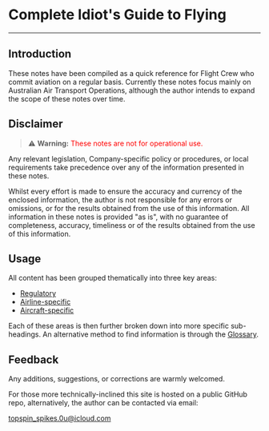 # Complete Idiot's Guide to Flying

---

## Introduction

These notes have been compiled as a quick reference for Flight Crew who commit aviation on a regular basis. Currently these notes focus mainly on Australian Air Transport Operations, although the author intends to expand the scope of these notes over time.

## Disclaimer

> ⚠️ **Warning:** <span style="color:red">These notes are not for operational use.</span>

Any relevant legislation, Company-specific policy or procedures, or local requirements take precedence over any of the information presented in these notes. 

Whilst every effort is made to ensure the accuracy and currency of the enclosed information, the author is not responsible for any errors or omissions, or for the results obtained from the use of this information. All information in these notes is provided "as is", with no guarantee of completeness, accuracy, timeliness or of the results obtained from the use of this information.

## Usage

All content has been grouped thematically into three key areas:

- [Regulatory](/regulatory)
- [Airline-specific](/AOC-specific)
- [Aircraft-specific](/aircraft-specific)

Each of these areas is then further broken down into more specific sub-headings. An alternative method to find information is through the [Glossary](/glossary).

## Feedback

Any additions, suggestions, or corrections are warmly welcomed. 

For those more technically-inclined this site is hosted on a public GitHub repo, alternatively, the author can be contacted via email:

[topspin_spikes.0u@icloud.com](mailto:topspin_spikes.0u@icloud.com)


